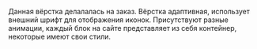 Данная вёрстка делалалась на заказ. Вёрстка адаптивная, использует внешний шрифт для отображения иконок. Присутствуют разные анимации, каждый блок на сайте представляет из себя контейнер, некоторые имеют свои стили.
